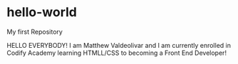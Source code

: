 # hello-world
My first Repository
  
 HELLO EVERYBODY!
  I am Matthew Valdeolivar and I am currently enrolled in Codify Academy learning HTMLL/CSS to becoming a Front End Developer!
  
